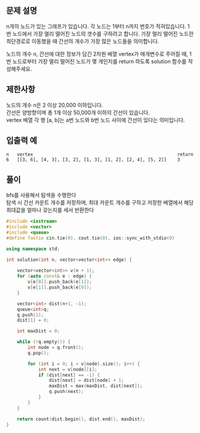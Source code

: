 ## 문제 설명
n개의 노드가 있는 그래프가 있습니다. 각 노드는 1부터 n까지 번호가 적혀있습니다. 1번 노드에서 가장 멀리 떨어진 노드의 갯수를 구하려고 합니다. 가장 멀리 떨어진 노드란 최단경로로 이동했을 때 간선의 개수가 가장 많은 노드들을 의미합니다.

노드의 개수 n, 간선에 대한 정보가 담긴 2차원 배열 vertex가 매개변수로 주어질 때, 1번 노드로부터 가장 멀리 떨어진 노드가 몇 개인지를 return 하도록 solution 함수를 작성해주세요.

## 제한사항
노드의 개수 n은 2 이상 20,000 이하입니다. <br>
간선은 양방향이며 총 1개 이상 50,000개 이하의 간선이 있습니다.<br>
vertex 배열 각 행 [a, b]는 a번 노드와 b번 노드 사이에 간선이 있다는 의미입니다.<br>
## 입출력 예
```
n	vertex                                                  	return
6	[[3, 6], [4, 3], [3, 2], [1, 3], [1, 2], [2, 4], [5, 2]]	3
```

## 풀이
bfs를 사용해서 탐색을 수행한다<br>
탐색 시 간선 카운트 개수를 저장하며, 최대 카운트 개수를 구하고
저장한 배열에서 해당 최대값을 얼마나 갖는지를 세서 반환한다

```C++
#include <iostream>
#include <vector>
#include <queue>
#define fastio cin.tie(0), cout.tie(0), ios::sync_with_stdio(0)

using namespace std;

int solution(int n, vector<vector<int>> edge) {
	
	vector<vector<int>> v(n + 1);
	for (auto const& e : edge) {
		v[e[0]].push_back(e[1]);
		v[e[1]].push_back(e[0]);
	}

	vector<int> dist(n+1, -1);
	queue<int>q;
	q.push(1);
	dist[1] = 0;

	int maxDist = 0;

	while (!q.empty()) {
		int node = q.front();
		q.pop();

		for (int i = 0; i < v[node].size(); i++) {
			int next = v[node][i];
			if (dist[next] == -1) {
				dist[next] = dist[node] + 1;
				maxDist = max(maxDist, dist[next]);
				q.push(next);
			}
		}
	}

	return count(dist.begin(), dist.end(), maxDist);
}
```
